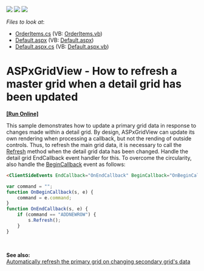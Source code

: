 <!-- default badges list -->
![](https://img.shields.io/endpoint?url=https://codecentral.devexpress.com/api/v1/VersionRange/128535207/15.1.5%2B)
[![](https://img.shields.io/badge/Open_in_DevExpress_Support_Center-FF7200?style=flat-square&logo=DevExpress&logoColor=white)](https://supportcenter.devexpress.com/ticket/details/E3578)
[![](https://img.shields.io/badge/📖_How_to_use_DevExpress_Examples-e9f6fc?style=flat-square)](https://docs.devexpress.com/GeneralInformation/403183)
<!-- default badges end -->
<!-- default file list -->
*Files to look at*:

* [OrderItems.cs](./CS/WebSite/App_Code/OrderItems.cs) (VB: [OrderItems.vb](./VB/WebSite/App_Code/OrderItems.vb))
* [Default.aspx](./CS/WebSite/Default.aspx) (VB: [Default.aspx](./VB/WebSite/Default.aspx))
* [Default.aspx.cs](./CS/WebSite/Default.aspx.cs) (VB: [Default.aspx.vb](./VB/WebSite/Default.aspx.vb))
<!-- default file list end -->
# ASPxGridView - How to refresh a master grid when a detail grid has been updated
<!-- run online -->
**[[Run Online]](https://codecentral.devexpress.com/e3578/)**
<!-- run online end -->


<p>This sample demonstrates how to update a primary grid data in response to changes made within a detail grid. By design, ASPxGridView can update its own rendering when processing a callback, but not the rending of outside controls. Thus, to refresh the main grid data, it is necessary to call the <a href="http://documentation.devexpress.com/#AspNet/DevExpressWebASPxGridViewScriptsASPxClientGridView_Refreshtopic"><u>Refresh</u></a> method when the detail grid data has been changed. Handle the detail grid EndCallback event handler for this. To overcome the circularity, also handle the <a href="http://documentation.devexpress.com/#AspNet/DevExpressWebASPxGridViewScriptsASPxClientGridView_BeginCallbacktopic"><u>BeginCallback</u></a> event as follows:</p>

```aspx
<ClientSideEvents EndCallback="OnEndCallback" BeginCallback="OnBeginCallback"/> 

```



```js
var command = "";
function OnBeginCallback(s, e) {
    command = e.command;
}
function OnEndCallback(s, e) {
    if (command == "ADDNEWROW") {
        s.Refresh();
    }
}

```

<p> </p><br />
<p><strong>See also:</strong><br />
<a href="https://www.devexpress.com/Support/Center/p/E164">Automatically refresh the primary grid on changing secondary grid's data</a></p>

<br/>


